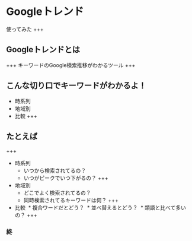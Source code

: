 # Googleトレンド
使ってみた
+++
## Googleトレンドとは
+++
キーワードのGoogle検索推移がわかるツール
+++
## こんな切り口でキーワードがわかるよ！
* 時系列
* 地域別
* 比較
+++
## たとえば
+++
* 時系列
  * いつから検索されてるの？
  * いつがピークでいつ下がるの？
+++
* 地域別
  * どこでよく検索されてるの？
  * 同時検索されてるキーワードは何？
+++
* 比較
  * 複合ワードだとどう？
  * 並べ替えるとどう？
  * 類語と比べて多いの？
+++
### 終
